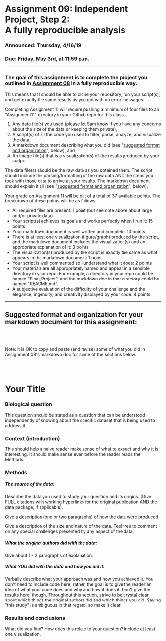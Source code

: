 # Assignment 09: Independent Project, Step 2: <br> A fully reproducible analysis

### Announced: Thursday, 4/16/19

### Due: Friday, May 3rd, at 11:59 p.m.

___

### The goal of this assignment is to complete the project you outlined in [Assignment 08](https://github.com/flaxmans/CompBio_on_git/blob/master/Assignments/08_Independent_Project_Step1.md) in a fully reproducible way.
This means that I should be able to clone your repository, run your script(s), and get exactly the same results as you got with no error messages.

Completing Assignment 11 will require pushing a minimum of four files to an "Assignment11" directory in your Github repo for this class:

1. Any data file(s) you used (please let Sam know if you have any concerns about the size of the data or keeping them private),  
2. A script(s) of all the code you used to filter, parse, analyze, and visualize the data,  
3. A markdown document describing what you did (see "[suggested format and organization](#ExampleLayout)", below), and  
4. An image file(s) that is a visualization(s) of the results produced by your script.

The data file(s) should be the raw data as you obtained them.  The script should include the parsing/formatting of the raw data AND the steps you took with those data to arrive at your results.  The markdown document should explain it all (see "[suggested format and organization](#ExampleLayout)", below).

Your grade on Assignment 11 will be out of a total of 37 available points.  The breakdown of these points will be as follows:  

* All required files are present: 1 point (but see note above about large and/or private data)
* Your script(s) achieves its goals and works perfectly when I run it: 15 points
* Your markdown document is well written and complete: 10 points
* There is at least one visualization (figure/graph) produced by the script, and the markdown document includes the visualization(s) and an appropriate explanation of it: 3 points
* The visualization(s) produced by the script is exactly the same as what appears in the markdown document: 1 point
* Your script is well commented so I understand what it does: 2 points
* Your materials are all appropriately named and appear in a sensible directory in your repo.  For example, a directory in your repo could be named "Final_Project", and the markdown doc  in that directory could be named "README.md".
* A subjective evaluation of the difficulty of your challenge and the elegance, ingenuity, and creativity displayed by your code: 4 points


____


<h2 id="ExampleLayout"> 
Suggested format and organization for your markdown document for this assignment:</h2>
  
<br>  
<br>  
  
Note: it is OK to copy and paste (and revise) some of what you did in Assignment 08's markdown doc for some of the sections below.

<br>
<br>

# Your Title

### Biological question
This question should be stated as a question that can be understood independently of knowing about the specific dataset that is being used to address it.

### Context (introduction)
This should help a naive reader make sense of what to expect and why it is interesting. It should make sense even before the reader reads the Methods. 

### Methods
##### The source of the data:
Describe the data you used to study your question and its origins.  (Give FULL citations with working hyperlinks for the original publication AND the data package, if applicable).

Give a description (one or two paragraphs) of how the data were produced.

Give a description of the size and nature of the data.  Feel free to comment on any special challenges presented by any aspect of the data.

##### What the original authors did with the data:
Give about 1 - 2 paragraphs of explanation.

##### What _YOU_ did with the data and how you did it:
Verbally describe what your approach was and how you achieved it.  You don't need to include code here; rather, the goal is to give the reader an idea of what your code does and why and how it does it.  Don't give the results here, though.  Throughout this section, strive to be crystal clear about which things the original authors did and which things you did.  Saying "this study" is ambiguous in that regard, so make it clear.

### Results and conclusions
What did you find?  How does this relate to your question?  Include at least one visualization.



